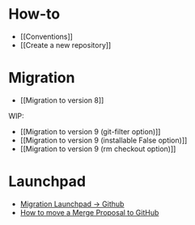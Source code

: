 # How-to
* [[Conventions]]
* [[Create a new repository]]

# Migration
* [[Migration to version 8]]

WIP:
* [[Migration to version 9 (git-filter option)]]
* [[Migration to version 9 (installable False option)]]
* [[Migration to version 9 (rm checkout option)]]

# Launchpad
* [Migration Launchpad → Github](https://github.com/OCA/maintainers-tools/wiki/Migration-Launchpad-%E2%86%92-GitHub)
* [How to move a Merge Proposal to GitHub](https://github.com/OCA/maintainers-tools/wiki/How-to-move-a-Merge-Proposal-to-GitHub)